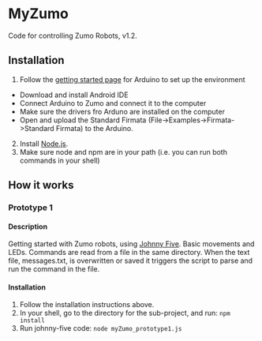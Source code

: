 # MyZumo

Code for controlling Zumo Robots, v1.2. 

## Installation

1. Follow the [getting started page](http://www.arduino.cc/en/Guide/HomePage) for Arduino to set up the environment
  * Download and install Android IDE
  * Connect Arduino to Zumo and connect it to the computer
  * Make sure the drivers fro Arduno are installed on the computer
  * Open and upload the Standard Firmata (File->Examples->Firmata->Standard Firmata) to the Arduino.  
2. Install [Node.js](https://nodejs.org/).
3. Make sure node and npm are in your path (i.e. you can run both commands in your shell)


## How it works
### Prototype 1
#### Description
Getting started with Zumo robots, using [Johnny Five](https://github.com/rwaldron/johnny-five). Basic movements and LEDs. Commands are read from a file in the same directory. When the text file, messages.txt, is overwritten or saved it triggers the script to parse and run the command in the file.

#### Installation
1. Follow the installation instructions above.
2. In your shell, go to the directory for the sub-project, and run: ```npm install```
3. Run johnny-five code: ```node myZumo_prototype1.js```